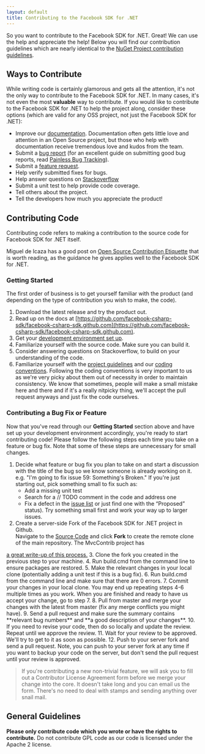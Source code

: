 ```yaml
---
layout: default
title: Contributing to the Facebook SDK for .NET
---
```


So you want to contribute to the Facebook SDK for .NET. Great! We can use the help and appreciate the help! Below you will find
our contribution guidelines which are nearly identical to the [NuGet Project contribution guidelines](http://docs.nuget.org/docs/contribute/contributing-to-nuget).

## Ways to Contribute

While writing code is certainly glamorous and gets all the attention, it's not the only way to contribute to the 
Facebook SDK for .NET. 
In many cases, it's not even the most **valuable** way to contribute. 
If you would like to contribute to the Facebook SDK for .NET to help the project along, consider these options 
(which are valid for any OSS project, not just the Facebook SDK for .NET):

* Improve our [documentation](/docs/contributing-documentation). Documentation often gets little love and attention in an Open Source project, but those who help with documentation receive tremendous love and kudos from the team. 
* Submit a <a title="Facebook SDK for .NET Issues" href="https://github.com/facebook-csharp-sdk/facebook-csharp-sdk/issues/new">bug report</a> (for an excellent guide on submitting good bug reports, read <a title="Painless Bug Tracking" href="http://www.joelonsoftware.com/articles/fog0000000029.html">Painless Bug Tracking</a>). 
* Submit a <a title="Facebook SDK for .NET Issues" href="https://github.com/facebook-csharp-sdk/facebook-csharp-sdk/issues/new">feature request</a>. 
* Help verify submitted fixes for bugs. 
* Help answer questions on [Stackoverflow](http://stackoverflow.com/questions/tagged/facebook-c%23-sdk)
* Submit a unit test to help provide code coverage. 
* Tell others about the project. 
* Tell the developers how much you appreciate the product! 

## Contributing Code

Contributing code refers to making a contribution to the source code for Facebook SDK for .NET itself.

Miguel de Icaza has a good post 
on <a href="http://tirania.org/blog/archive/2010/Dec-31.html">Open Source Contribution Etiquette</a> that is worth reading, 
as the guidance he gives applies well to the Facebook SDK for .NET.

### Getting Started

The first order of business is to get yourself familiar with the product (and depending on the type of contribution you wish to make, the code).

1. Download the latest release and try the product out.
2. Read up on the docs at [https://github.com/facebook-csharp-sdk/facebook-csharp-sdk.github.com](https://github.com/facebook-csharp-sdk/facebook-csharp-sdk.github.com).
3. Get your [development environment set up](/docs/setting-up-the-development-environment). 
4. Familiarize yourself with the source code. Make sure you can build it. 
5. Consider answering questions on Stackoverflow, to build on your understanding of the code. 
6. Familiarize yourself with the [project guidelines](/docs/project-guidelines) and our [coding conventions](/docs/coding-guidelines). Following the coding conventions is very important to us as we're very picky about them out of necessity in order to maintain consistency. We know that sometimes, people will make a small mistake here and there and if it's a really nitpicky thing, we'll accept the pull request anyways and just fix the code ourselves. 

### Contributing a Bug Fix or Feature

Now that you've read through our **Getting Started** section above and have set up your development environment accordingly, you're ready to start 
contributing code! Please follow the following steps each time you take on a feature or bug fix. 
Note that some of these steps are unnecessary for small changes.

1. Decide what feature or bug fix you plan to take on and start a discussion with the title of the bug so we know someone is already working on it. e.g. "I'm going to fix issue 59: Something's Broken." If you're just starting out, pick something small to fix such as:
    * Add a missing unit test
    * Search for a // TODO comment in the code and address one 
    * Fix a defect in the <a title="Issue List" href="https://github.com/facebook-csharp-sdk/facebook-csharp-sdk/issues?milestone=&sort=updated&state=open">issue list</a> or just find one with the &ldquo;Proposed&rdquo; status). Try something small first and work your way up to larger issues. 
2. Create a server-side Fork of the Facebook SDK for .NET project in Github.  
Navigate to the <a title="Facebook SDK for .NET Source Code" href="https://github.com/facebook-csharp-sdk/facebook-csharp-sdk">Source Code</a> and 
click **Fork** to create the remote clone of the main repository. The MvcContrib project has 
<a title="How to contribute to MvcContrib" href="http://mvccontrib.codeplex.com/wikipage?title=HowToContribute&amp;referringTitle=T4MVC_contrib">
a great write-up of this process.</a>
3. Clone the fork you created in the previous step to your machine. 
4. Run build.cmd from the command line to ensure packages are restored. 
5. Make the relevant changes in your local clone (potentially adding a unit test if this is a bug fix).
6. Run build.cmd from the command line and make sure that there are 0 errors. 
7. Commit your changes in your local clone. You may end up repeating steps 4-6 multiple times as you work. When you are finished and ready to have us accept 
your change, go to step 7. 
8. Pull from master and merge your changes with the latest from master (fix any merge conflicts you might have).
9. Send a pull request and make sure the summary contains **relevant bug numbers** and **a good description of your changes**.
10. If you need to revise your code, then do so locally and update the review. Repeat until we approve the review. 
11. Wait for your review to be approved. We'll try to get to it as soon as possible. 
12. Push to your server fork and send a pull request. Note, you can push to your server fork at any 
time if you want to backup your code on the server, but don't send the pull request until your review is approved.
 
> If you're contributing a new non-trivial feature, we will ask you to fill out a Contributor License Agreement 
form before we merge your change into the core. It doesn't take long and you can email us the form. 
There's no need to deal with stamps and sending anything over snail mail.

## General Guidelines

**Please only contribute code which you wrote or have the rights to contribute.** Do not contribute GPL code as our code is licensed under the Apache 2 license.
